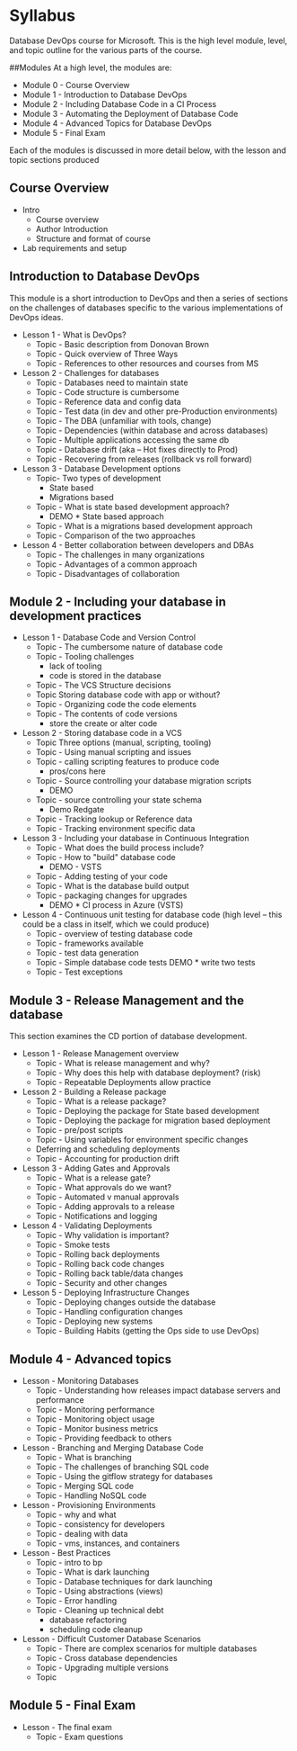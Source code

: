 # Syllabus

Database DevOps course for Microsoft. This is the high level module, level, and topic outline for the various parts of the course.

##Modules
At a high level, the modules are:
* Module 0 - Course Overview
* Module 1 - Introduction to Database DevOps  
* Module 2 - Including Database Code in a CI Process
* Module 3 - Automating the Deployment of Database Code
* Module 4 - Advanced Topics for Database DevOps
* Module 5 - Final Exam

Each of the modules is discussed in more detail below, with the lesson and topic sections produced

## Course Overview
* Intro 
	* Course overview
	* Author Introduction
	* Structure and format of course
* Lab requirements and setup

## Introduction to Database DevOps  
This module is a short introduction to DevOps and then a series of sections on the challenges of databases specific to the various implementations of DevOps ideas.

* Lesson 1 - What is DevOps?
	* Topic - Basic description from Donovan Brown
	* Topic - Quick overview of Three Ways
	* Topic - References to other resources and courses from MS
* Lesson 2 - Challenges for databases 
	* Topic - Databases need to maintain state
	* Topic - Code structure is cumbersome
	* Topic - Reference data and config data
	* Topic - Test data (in dev and other pre-Production environments) 
	* Topic - The DBA (unfamiliar with tools, change) 
	* Topic - Dependencies (within database and across databases) 
	* Topic - Multiple applications accessing the same db 
	* Topic - Database drift (aka – Hot fixes directly to Prod) 
	* Topic - Recovering from releases (rollback vs roll forward) 
* Lesson 3 - Database Development options
	* Topic- Two types of development
		* State based 
		* Migrations based 
	* Topic - What is state based development approach?
		* DEMO * State based approach
	* Topic - What is a migrations based development approach
	* Topic - Comparison of the two approaches
* Lesson 4 - Better collaboration between developers and DBAs
	* Topic - The challenges in many organizations 
	* Topic - Advantages of a common approach
	* Topic - Disadvantages of collaboration
 
## Module 2 - Including your database in development practices
* Lesson 1 - Database Code and Version Control
	* Topic - The cumbersome nature of database code
	* Topic - Tooling challenges
		* lack of tooling
		* code is stored in the database
	* Topic - The VCS Structure decisions
	* Topic Storing database code with app or without?
	* Topic - Organizing code the code elements
	* Topic - The contents of code versions
		* store the create or alter code
* Lesson 2 - Storing database code in a VCS
	* Topic Three options (manual, scripting, tooling)
	* Topic - Using manual scripting and issues
	* Topic - calling scripting features to produce code
		* pros/cons here
	* Topic - Source controlling your database migration scripts
		* DEMO
	* Topic - source controlling your state schema 
		* Demo Redgate
	* Topic - Tracking lookup or Reference data 
	* Topic - Tracking environment specific data
* Lesson 3 - Including your database in Continuous Integration  
	* Topic - What does the build process include?
	* Topic - How to "build" database code
		* DEMO - VSTS
	* Topic - Adding testing of your code
	* Topic - What is the database build output
	* Topic - packaging changes for upgrades
		* DEMO * CI process in Azure (VSTS)
* Lesson 4 - Continuous unit testing for database code (high level – this could be a class in itself, which we could produce) 
	* Topic - overview of testing database code
	* Topic - frameworks available
	* Topic - test data generation
	* Topic - Simple database code tests
		DEMO * write two tests
	* Topic - Test exceptions


## Module 3 - Release Management and the database
This section examines the CD portion of database development.
* Lesson 1 - Release Management overview
	* Topic - What is release management and why?
	* Topic - Why does this help with database deployment? (risk)
	* Topic - Repeatable Deployments allow practice
* Lesson 2 - Building a Release package
	* Topic - What is a release package?
	* Topic - Deploying the package for State based development
	* Topic - Deploying the package for migration based deployment
	* Topic - pre/post scripts
	* Topic - Using variables for environment specific changes
	* Deferring and scheduling deployments
	* Topic - Accounting for production drift
* Lesson 3 - Adding Gates and Approvals
	* Topic - What is a release gate?
	* Topic - What approvals do we want?
	* Topic - Automated v manual approvals
	* Topic - Adding approvals to a release
	* Topic - Notifications and logging
* Lesson 4 - Validating Deployments
	* Topic - Why validation is important?
	* Topic - Smoke tests
	* Topic - Rolling back deployments
	* Topic - Rolling back code changes
	* Topic - Rolling back table/data changes
	* Topic - Security and other changes
* Lesson 5 - Deploying Infrastructure Changes
	* Topic - Deploying changes outside the database
	* Topic - Handling configuration changes
	* Topic - Deploying new systems
	* Topic - Building Habits (getting the Ops side to use DevOps)

## Module 4 - Advanced topics 
* Lesson - Monitoring Databases
	* Topic - Understanding how releases impact database servers and performance 
	* Topic - Monitoring performance
	* Topic - Monitoring object usage
	* Topic - Monitor business metrics
	* Topic - Providing feedback to others
* Lesson - Branching and Merging Database Code
	* Topic - What is branching
	* Topic - The challenges of branching SQL code
	* Topic - Using the gitflow strategy for databases
	* Topic - Merging SQL code
	* Topic - Handling NoSQL code
* Lesson - Provisioning Environments
	* Topic - why and what
	* Topic - consistency for developers
	* Topic - dealing with data
	* Topic - vms, instances, and containers
* Lesson - Best Practices
	* Topic - intro to bp
	* Topic - What is dark launching
	* Topic - Database techniques for dark launching
	* Topic - Using abstractions (views)
	* Topic - Error handling
	* Topic - Cleaning up technical debt
		* database refactoring
		* scheduling code cleanup
* Lesson - Difficult Customer Database Scenarios
	* Topic - There are complex scenarios for multiple databases
	* Topic - Cross database dependencies
	* Topic - Upgrading multiple versions
	* Topic 

## Module 5 - Final Exam
* Lesson - The final exam
	* Topic - Exam questions
